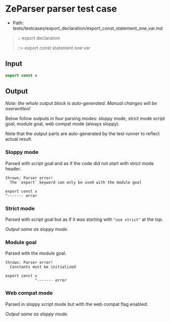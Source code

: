 # ZeParser parser test case

- Path: tests/testcases/export_declaration/export_const_statement_one_var.md

> :: export declaration
>
> ::> export const statement one var

## Input

`````js
export const x
`````

## Output

_Note: the whole output block is auto-generated. Manual changes will be overwritten!_

Below follow outputs in four parsing modes: sloppy mode, strict mode script goal, module goal, web compat mode (always sloppy).

Note that the output parts are auto-generated by the test runner to reflect actual result.

### Sloppy mode

Parsed with script goal and as if the code did not start with strict mode header.

`````
throws: Parser error!
  The `export` keyword can only be used with the module goal

export const x
^------- error
`````

### Strict mode

Parsed with script goal but as if it was starting with `"use strict"` at the top.

_Output same as sloppy mode._

### Module goal

Parsed with the module goal.

`````
throws: Parser error!
  Constants must be initialized

export const x
             ^------- error
`````


### Web compat mode

Parsed in sloppy script mode but with the web compat flag enabled.

_Output same as sloppy mode._
